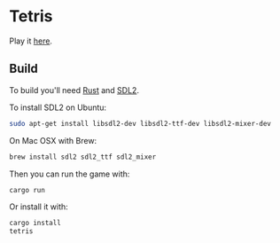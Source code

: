 # Tetris

Play it [here](http://tetris.ael.red/).

## Build

To build you'll need [Rust](http://www.rust-lang.org/) and [SDL2](https://www.libsdl.org/index.php).

To install SDL2 on Ubuntu:
```sh
sudo apt-get install libsdl2-dev libsdl2-ttf-dev libsdl2-mixer-dev
```

On Mac OSX with Brew:
```sh
brew install sdl2 sdl2_ttf sdl2_mixer
```

Then you can run the game with:
```sh
cargo run
```

Or install it with:
```sh
cargo install
tetris
```
